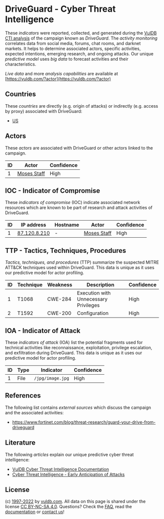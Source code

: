 # DriveGuard - Cyber Threat Intelligence

These _indicators_ were reported, collected, and generated during the [VulDB CTI analysis](https://vuldb.com/?kb.cti) of the campaign known as _DriveGuard_. The _activity monitoring_ correlates data from social media, forums, chat rooms, and darknet markets. It helps to determine associated actors, specific activities, expected intentions, emerging research, and ongoing attacks. Our unique _predictive model_ uses _big data_ to forecast activities and their characteristics.

_Live data_ and more _analysis capabilities_ are available at [https://vuldb.com/?actor](https://vuldb.com/?actor)

## Countries

These _countries_ are directly (e.g. origin of attacks) or indirectly (e.g. access by proxy) associated with DriveGuard:

* [US](https://vuldb.com/?country.us)

## Actors

These _actors_ are associated with DriveGuard or other actors linked to the campaign.

ID | Actor | Confidence
-- | ----- | ----------
1 | [Moses Staff](https://vuldb.com/?actor.moses_staff) | High

## IOC - Indicator of Compromise

These _indicators of compromise_ (IOC) indicate associated network resources which are known to be part of research and attack activities of DriveGuard.

ID | IP address | Hostname | Actor | Confidence
-- | ---------- | -------- | ----- | ----------
1 | [87.120.8.210](https://vuldb.com/?ip.87.120.8.210) | - | [Moses Staff](https://vuldb.com/?actor.moses_staff) | High

## TTP - Tactics, Techniques, Procedures

_Tactics, techniques, and procedures_ (TTP) summarize the suspected MITRE ATT&CK techniques used within DriveGuard. This data is unique as it uses our predictive model for actor profiling.

ID | Technique | Weakness | Description | Confidence
-- | --------- | -------- | ----------- | ----------
1 | T1068 | CWE-284 | Execution with Unnecessary Privileges | High
2 | T1592 | CWE-200 | Configuration | High

## IOA - Indicator of Attack

These _indicators of attack_ (IOA) list the potential fragments used for technical activities like reconnaissance, exploitation, privilege escalation, and exfiltration during DriveGuard. This data is unique as it uses our predictive model for actor profiling.

ID | Type | Indicator | Confidence
-- | ---- | --------- | ----------
1 | File | `/jpg/image.jpg` | High

## References

The following list contains _external sources_ which discuss the campaign and the associated activities:

* https://www.fortinet.com/blog/threat-research/guard-your-drive-from-driveguard

## Literature

The following _articles_ explain our unique predictive cyber threat intelligence:

* [VulDB Cyber Threat Intelligence Documentation](https://vuldb.com/?kb.cti)
* [Cyber Threat Intelligence - Early Anticipation of Attacks](https://www.scip.ch/en/?labs.20201022)

## License

(c) [1997-2022](https://vuldb.com/?kb.changelog) by [vuldb.com](https://vuldb.com/?kb.about). All data on this page is shared under the license [CC BY-NC-SA 4.0](https://creativecommons.org/licenses/by-nc-sa/4.0/). Questions? Check the [FAQ](https://vuldb.com/?kb.faq), read the [documentation](https://vuldb.com/?kb) or [contact us](https://vuldb.com/?contact)!
